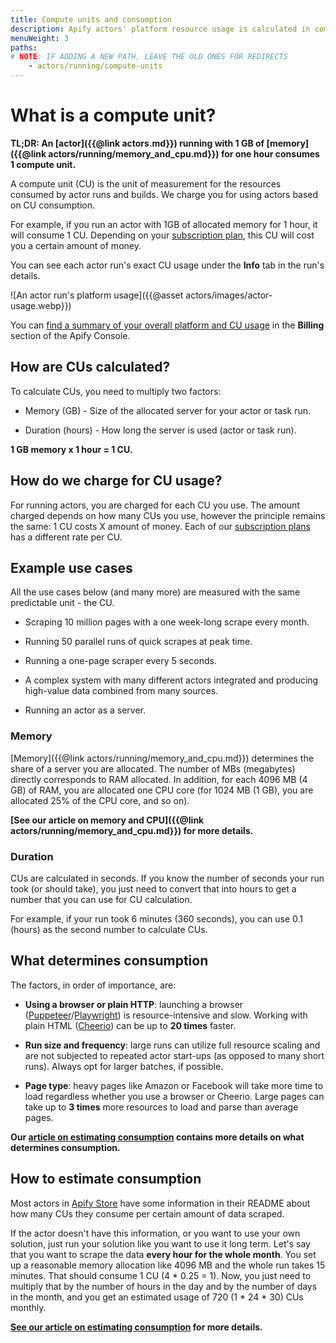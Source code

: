 ```yaml
---
title: Compute units and consumption
description: Apify actors' platform resource usage is calculated in compute units. Find out what they are, how they work, and how you are charged for running actors.
menuWeight: 3
paths:
# NOTE: IF ADDING A NEW PATH, LEAVE THE OLD ONES FOR REDIRECTS
    - actors/running/compute-units
---
```


# What is a compute unit?

**TL;DR: An [actor]({{@link actors.md}}) running with 1 GB of [memory]({{@link actors/running/memory_and_cpu.md}}) for one hour consumes 1 compute unit.**

A compute unit (CU) is the unit of measurement for the resources consumed by actor runs and builds. We charge you for using actors based on CU consumption.

For example, if you run an actor with 1GB of allocated memory for 1 hour, it will consume 1 CU. Depending on your [subscription plan](https://apify.com/pricing/actors#how-does-the-platform-pricing-work), this CU will cost you a certain amount of money.

You can see each actor run's exact CU usage under the **Info** tab in the run's details.

![An actor run's platform usage]({{@asset actors/images/actor-usage.webp}})

You can [find a summary of your overall platform and CU usage](https://console.apify.com/billing) in the **Billing** section of the Apify Console.

## How are CUs calculated?

To calculate CUs, you need to multiply two factors:

- Memory (GB) - Size of the allocated server for your actor or task run.

- Duration (hours) - How long the server is used (actor or task run).

**1 GB memory x 1 hour = 1 CU.**

## How do we charge for CU usage?

For running actors, you are charged for each CU you use. The amount charged depends on how many CUs you use, however the principle remains the same: 1 CU costs X amount of money. Each of our [subscription plans](https://apify.com/pricing/actors#how-does-the-platform-pricing-work) has a different rate per CU.

## Example use cases

All the use cases below (and many more) are measured with the same predictable unit - the CU.

- Scraping 10 million pages with a one week-long scrape every month.

- Running 50 parallel runs of quick scrapes at peak time.

- Running a one-page scraper every 5 seconds.

- A complex system with many different actors integrated and producing high-value data combined from many sources.

- Running an actor as a server.

### Memory

[Memory]({{@link actors/running/memory_and_cpu.md}}) determines the share of a server you are allocated. The number of MBs (megabytes) directly corresponds to RAM allocated. In addition, for each 4096 MB (4 GB) of RAM, you are allocated one CPU core (for 1024 MB (1 GB), you are allocated 25% of the CPU core, and so on).

**[See our article on memory and CPU]({{@link actors/running/memory_and_cpu.md}}) for more details.**

### Duration

CUs are calculated in seconds. If you know the number of seconds your run took (or should take), you just need to convert that into hours to get a number that you can use for CU calculation.

For example, if your run took 6 minutes (360 seconds), you can use 0.1 (hours) as the second number to calculate CUs.

## What determines consumption

The factors, in order of importance, are:

- **Using a browser or plain HTTP**: launching a browser ([Puppeteer](https://pptr.dev/)/[Playwright](https://playwright.dev/)) is resource-intensive and slow. Working with plain HTML ([Cheerio](https://cheerio.js.org/)) can be up to **20 times** faster.

- **Run size and frequency**: large runs can utilize full resource scaling and are not subjected to repeated actor start-ups (as opposed to many short runs). Always opt for larger batches, if possible.

- **Page type**: heavy pages like Amazon or Facebook will take more time to load regardless whether you use a browser or Cheerio. Large pages can take up to **3 times** more resources to load and parse than average pages.

**Our [article on estimating consumption](https://help.apify.com/en/articles/3470975-how-to-estimate-compute-unit-usage-for-your-project) contains more details on what determines consumption.**

## How to estimate consumption

Most actors in [Apify Store](https://apify.com/store) have some information in their README about how many CUs they consume per certain amount of data scraped.

[//]: # (TODO: It's pretty outdated, we now have platform credits in pricing)
[//]: # (If you read that you can scrape 1000 pages of data for 1 CU and you want to scrape approximately 2 million of them monthly, that means you need 2000 CUs monthly and should [subscribe to the Business plan]&#40;https://console.apify.com/billing-new#/subscription&#41;.)

If the actor doesn't have this information, or you want to use your own solution, just run your solution like you want to use it long term. Let's say that you want to scrape the data **every hour for the whole month**. You set up a reasonable memory allocation like 4096 MB and the whole run takes 15 minutes. That should consume 1 CU (4 * 0.25 = 1). Now, you just need to multiply that by the number of hours in the day and by the number of days in the month, and you get an estimated usage of 720 (1 * 24 * 30) CUs monthly.

**[See our article on estimating consumption](https://help.apify.com/en/articles/3470975-how-to-estimate-compute-unit-usage-for-your-project) for more details.**
